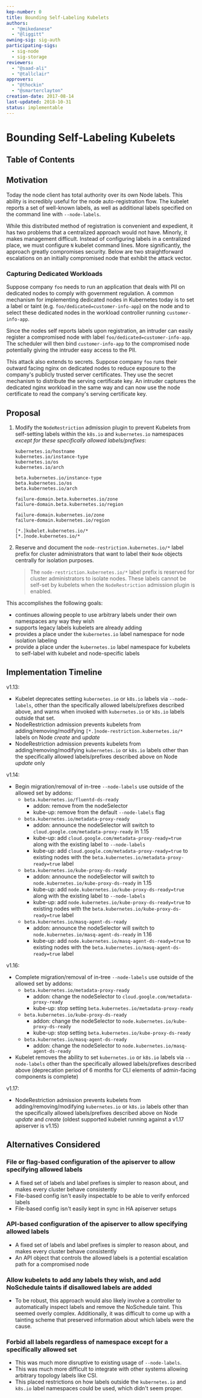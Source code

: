 ```yaml
---
kep-number: 0
title: Bounding Self-Labeling Kubelets
authors:
  - "@mikedanese"
  - "@liggitt"
owning-sig: sig-auth
participating-sigs:
  - sig-node
  - sig-storage
reviewers:
  - "@saad-ali"
  - "@tallclair"
approvers:
  - "@thockin"
  - "@smarterclayton"
creation-date: 2017-08-14
last-updated: 2018-10-31
status: implementable
---
```


# Bounding Self-Labeling Kubelets

## Table of Contents

<!-- toc -->
<!-- /toc -->

## Motivation

Today the node client has total authority over its own Node labels.
This ability is incredibly useful for the node auto-registration flow.
The kubelet reports a set of well-known labels, as well as additional
labels specified on the command line with `--node-labels`.

While this distributed method of registration is convenient and expedient, it
has two problems that a centralized approach would not have. Minorly, it makes
management difficult. Instead of configuring labels in a centralized
place, we must configure `N` kubelet command lines. More significantly, the
approach greatly compromises security. Below are two straightforward escalations
on an initially compromised node that exhibit the attack vector.

### Capturing Dedicated Workloads

Suppose company `foo` needs to run an application that deals with PII on
dedicated nodes to comply with government regulation. A common mechanism for
implementing dedicated nodes in Kubernetes today is to set a label or taint
(e.g. `foo/dedicated=customer-info-app`) on the node and to select these
dedicated nodes in the workload controller running `customer-info-app`.

Since the nodes self reports labels upon registration, an intruder can easily
register a compromised node with label `foo/dedicated=customer-info-app`. The
scheduler will then bind `customer-info-app` to the compromised node potentially
giving the intruder easy access to the PII.

This attack also extends to secrets. Suppose company `foo` runs their outward
facing nginx on dedicated nodes to reduce exposure to the company's publicly
trusted server certificates. They use the secret mechanism to distribute the
serving certificate key. An intruder captures the dedicated nginx workload in
the same way and can now use the node certificate to read the company's serving
certificate key.

## Proposal

1. Modify the `NodeRestriction` admission plugin to prevent Kubelets from self-setting labels
within the `k8s.io` and `kubernetes.io` namespaces *except for these specifically allowed labels/prefixes*:

    ```
    kubernetes.io/hostname
    kubernetes.io/instance-type
    kubernetes.io/os
    kubernetes.io/arch

    beta.kubernetes.io/instance-type
    beta.kubernetes.io/os
    beta.kubernetes.io/arch

    failure-domain.beta.kubernetes.io/zone
    failure-domain.beta.kubernetes.io/region

    failure-domain.kubernetes.io/zone
    failure-domain.kubernetes.io/region

    [*.]kubelet.kubernetes.io/*
    [*.]node.kubernetes.io/*
    ```

2. Reserve and document the `node-restriction.kubernetes.io/*` label prefix for cluster administrators
that want to label their `Node` objects centrally for isolation purposes.

    > The `node-restriction.kubernetes.io/*` label prefix is reserved for cluster administrators
    > to isolate nodes. These labels cannot be self-set by kubelets when the `NodeRestriction`
    > admission plugin is enabled.

This accomplishes the following goals:

- continues allowing people to use arbitrary labels under their own namespaces any way they wish
- supports legacy labels kubelets are already adding
- provides a place under the `kubernetes.io` label namespace for node isolation labeling
- provide a place under the `kubernetes.io` label namespace for kubelets to self-label with kubelet and node-specific labels

## Implementation Timeline

v1.13:

* Kubelet deprecates setting `kubernetes.io` or `k8s.io` labels via `--node-labels`, 
other than the specifically allowed labels/prefixes described above,
and warns when invoked with `kubernetes.io` or `k8s.io` labels outside that set.
* NodeRestriction admission prevents kubelets from adding/removing/modifying `[*.]node-restriction.kubernetes.io/*` labels on Node *create* and *update*
* NodeRestriction admission prevents kubelets from adding/removing/modifying `kubernetes.io` or `k8s.io`
labels other than the specifically allowed labels/prefixes described above on Node *update* only

v1.14:

* Begin migration/removal of in-tree `--node-labels` use outside of the allowed set by addons:
  * `beta.kubernetes.io/fluentd-ds-ready`
    * addon: remove from the nodeSelector
    * kube-up: remove from the default `--node-labels` flag
  * `beta.kubernetes.io/metadata-proxy-ready`
    * addon: announce the nodeSelector will switch to `cloud.google.com/metadata-proxy-ready` in 1.15
    * kube-up: add `cloud.google.com/metadata-proxy-ready=true` along with the existing label to `--node-labels`
    * kube-up: add `cloud.google.com/metadata-proxy-ready=true` to existing nodes with the `beta.kubernetes.io/metadata-proxy-ready=true` label
  * `beta.kubernetes.io/kube-proxy-ds-ready`
    * addon: announce the nodeSelector will switch to `node.kubernetes.io/kube-proxy-ds-ready` in 1.15
    * kube-up: add `node.kubernetes.io/kube-proxy-ds-ready=true` along with the existing label to `--node-labels`
    * kube-up: add `node.kubernetes.io/kube-proxy-ds-ready=true` to existing nodes with the `beta.kubernetes.io/kube-proxy-ds-ready=true` label
  * `beta.kubernetes.io/masq-agent-ds-ready`
    * addon: announce the nodeSelector will switch to `node.kubernetes.io/masq-agent-ds-ready` in 1.16
    * kube-up: add `node.kubernetes.io/masq-agent-ds-ready=true` to existing nodes with the `beta.kubernetes.io/masq-agent-ds-ready=true` label

v1.16:

* Complete migration/removal of in-tree `--node-labels` use outside of the allowed set by addons:
  * `beta.kubernetes.io/metadata-proxy-ready`
    * addon: change the nodeSelector to `cloud.google.com/metadata-proxy-ready`
    * kube-up: stop setting `beta.kubernetes.io/metadata-proxy-ready`
  * `beta.kubernetes.io/kube-proxy-ds-ready`
    * addon: change the nodeSelector to `node.kubernetes.io/kube-proxy-ds-ready`
    * kube-up: stop setting `beta.kubernetes.io/kube-proxy-ds-ready`
  * `beta.kubernetes.io/masq-agent-ds-ready`
    * addon: change the nodeSelector to `node.kubernetes.io/masq-agent-ds-ready`
* Kubelet removes the ability to set `kubernetes.io` or `k8s.io` labels via `--node-labels`
other than the specifically allowed labels/prefixes described above (deprecation period
of 6 months for CLI elements of admin-facing components is complete)

v1.17:

* NodeRestriction admission prevents kubelets from adding/removing/modifying `kubernetes.io` or `k8s.io`
labels other than the specifically allowed labels/prefixes described above on Node *update* and *create*
(oldest supported kubelet running against a v1.17 apiserver is v1.15)

## Alternatives Considered

### File or flag-based configuration of the apiserver to allow specifying allowed labels

* A fixed set of labels and label prefixes is simpler to reason about, and makes every cluster behave consistently
* File-based config isn't easily inspectable to be able to verify enforced labels
* File-based config isn't easily kept in sync in HA apiserver setups

### API-based configuration of the apiserver to allow specifying allowed labels

* A fixed set of labels and label prefixes is simpler to reason about, and makes every cluster behave consistently
* An API object that controls the allowed labels is a potential escalation path for a compromised node

### Allow kubelets to add any labels they wish, and add NoSchedule taints if disallowed labels are added

* To be robust, this approach would also likely involve a controller to automatically inspect labels and remove the NoSchedule taint. This seemed overly complex. Additionally, it was difficult to come up with a tainting scheme that preserved information about which labels were the cause.

### Forbid all labels regardless of namespace except for a specifically allowed set

* This was much more disruptive to existing usage of `--node-labels`.
* This was much more difficult to integrate with other systems allowing arbitrary topology labels like CSI.
* This placed restrictions on how labels outside the `kubernetes.io` and `k8s.io` label namespaces could be used, which didn't seem proper.
